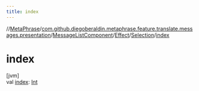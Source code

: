 ```yaml
---
title: index
---
```

//[MetaPhrase](../../../../../index.html)/[com.github.diegoberaldin.metaphrase.feature.translate.messages.presentation](../../../index.html)/[MessageListComponent](../../index.html)/[Effect](../index.html)/[Selection](index.html)/[index](--index--.html)



# index



[jvm]\
val [index](--index--.html): [Int](https://kotlinlang.org/api/latest/jvm/stdlib/kotlin/-int/index.html)




